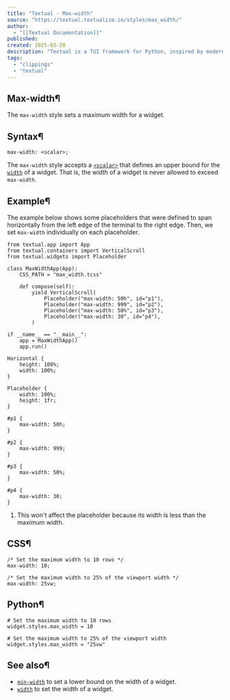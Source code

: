 ```yaml
---
title: "Textual - Max-width"
source: "https://textual.textualize.io/styles/max_width/"
author:
  - "[[Textual Documentation]]"
published:
created: 2025-03-28
description: "Textual is a TUI framework for Python, inspired by modern web development."
tags:
  - "clippings"
  - "textual"
---
```

## Max-width¶

The `max-width` style sets a maximum width for a widget.

## Syntax¶

```
max-width: <scalar>;
```

The `max-width` style accepts a [`<scalar>`](https://textual.textualize.io/css_types/scalar/) that defines an upper bound for the [`width`](https://textual.textualize.io/styles/width/) of a widget. That is, the width of a widget is never allowed to exceed `max-width`.

## Example¶

The example below shows some placeholders that were defined to span horizontally from the left edge of the terminal to the right edge. Then, we set `max-width` individually on each placeholder.

<!-- SVG content removed by SVG Remover -->

```
from textual.app import App
from textual.containers import VerticalScroll
from textual.widgets import Placeholder

class MaxWidthApp(App):
    CSS_PATH = "max_width.tcss"

    def compose(self):
        yield VerticalScroll(
            Placeholder("max-width: 50h", id="p1"),
            Placeholder("max-width: 999", id="p2"),
            Placeholder("max-width: 50%", id="p3"),
            Placeholder("max-width: 30", id="p4"),
        )

if __name__ == "__main__":
    app = MaxWidthApp()
    app.run()
```

```
Horizontal {
    height: 100%;
    width: 100%;
}

Placeholder {
    width: 100%;
    height: 1fr;
}

#p1 {
    max-width: 50h;
}

#p2 {
    max-width: 999;  
}

#p3 {
    max-width: 50%;
}

#p4 {
    max-width: 30;
}
```

1. This won't affect the placeholder because its width is less than the maximum width.

## CSS¶

```
/* Set the maximum width to 10 rows */
max-width: 10;

/* Set the maximum width to 25% of the viewport width */
max-width: 25vw;
```

## Python¶

```
# Set the maximum width to 10 rows
widget.styles.max_width = 10

# Set the maximum width to 25% of the viewport width
widget.styles.max_width = "25vw"
```

## See also¶

- [`min-width`](https://textual.textualize.io/styles/min_width/) to set a lower bound on the width of a widget.
- [`width`](https://textual.textualize.io/styles/width/) to set the width of a widget.